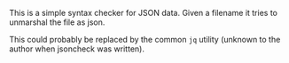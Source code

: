 This is a simple syntax checker for JSON data.  Given a filename it tries to unmarshal the file as
json.

This could probably be replaced by the common `jq` utility (unknown to the author when jsoncheck was
written).
